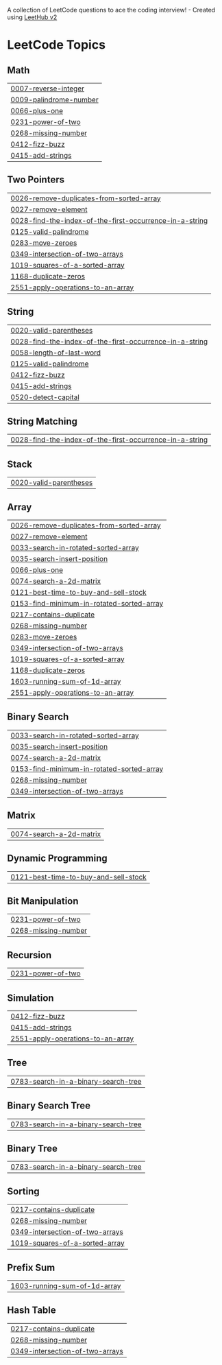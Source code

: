 A collection of LeetCode questions to ace the coding interview! - Created using [LeetHub v2](https://github.com/arunbhardwaj/LeetHub-2.0)
<!---LeetCode Topics Start-->
# LeetCode Topics
## Math
|  |
| ------- |
| [0007-reverse-integer](https://github.com/sivajisivakumar/Leetcode/tree/master/0007-reverse-integer) |
| [0009-palindrome-number](https://github.com/sivajisivakumar/Leetcode/tree/master/0009-palindrome-number) |
| [0066-plus-one](https://github.com/sivajisivakumar/Leetcode/tree/master/0066-plus-one) |
| [0231-power-of-two](https://github.com/sivajisivakumar/Leetcode/tree/master/0231-power-of-two) |
| [0268-missing-number](https://github.com/sivajisivakumar/Leetcode/tree/master/0268-missing-number) |
| [0412-fizz-buzz](https://github.com/sivajisivakumar/Leetcode/tree/master/0412-fizz-buzz) |
| [0415-add-strings](https://github.com/sivajisivakumar/Leetcode/tree/master/0415-add-strings) |
## Two Pointers
|  |
| ------- |
| [0026-remove-duplicates-from-sorted-array](https://github.com/sivajisivakumar/Leetcode/tree/master/0026-remove-duplicates-from-sorted-array) |
| [0027-remove-element](https://github.com/sivajisivakumar/Leetcode/tree/master/0027-remove-element) |
| [0028-find-the-index-of-the-first-occurrence-in-a-string](https://github.com/sivajisivakumar/Leetcode/tree/master/0028-find-the-index-of-the-first-occurrence-in-a-string) |
| [0125-valid-palindrome](https://github.com/sivajisivakumar/Leetcode/tree/master/0125-valid-palindrome) |
| [0283-move-zeroes](https://github.com/sivajisivakumar/Leetcode/tree/master/0283-move-zeroes) |
| [0349-intersection-of-two-arrays](https://github.com/sivajisivakumar/Leetcode/tree/master/0349-intersection-of-two-arrays) |
| [1019-squares-of-a-sorted-array](https://github.com/sivajisivakumar/Leetcode/tree/master/1019-squares-of-a-sorted-array) |
| [1168-duplicate-zeros](https://github.com/sivajisivakumar/Leetcode/tree/master/1168-duplicate-zeros) |
| [2551-apply-operations-to-an-array](https://github.com/sivajisivakumar/Leetcode/tree/master/2551-apply-operations-to-an-array) |
## String
|  |
| ------- |
| [0020-valid-parentheses](https://github.com/sivajisivakumar/Leetcode/tree/master/0020-valid-parentheses) |
| [0028-find-the-index-of-the-first-occurrence-in-a-string](https://github.com/sivajisivakumar/Leetcode/tree/master/0028-find-the-index-of-the-first-occurrence-in-a-string) |
| [0058-length-of-last-word](https://github.com/sivajisivakumar/Leetcode/tree/master/0058-length-of-last-word) |
| [0125-valid-palindrome](https://github.com/sivajisivakumar/Leetcode/tree/master/0125-valid-palindrome) |
| [0412-fizz-buzz](https://github.com/sivajisivakumar/Leetcode/tree/master/0412-fizz-buzz) |
| [0415-add-strings](https://github.com/sivajisivakumar/Leetcode/tree/master/0415-add-strings) |
| [0520-detect-capital](https://github.com/sivajisivakumar/Leetcode/tree/master/0520-detect-capital) |
## String Matching
|  |
| ------- |
| [0028-find-the-index-of-the-first-occurrence-in-a-string](https://github.com/sivajisivakumar/Leetcode/tree/master/0028-find-the-index-of-the-first-occurrence-in-a-string) |
## Stack
|  |
| ------- |
| [0020-valid-parentheses](https://github.com/sivajisivakumar/Leetcode/tree/master/0020-valid-parentheses) |
## Array
|  |
| ------- |
| [0026-remove-duplicates-from-sorted-array](https://github.com/sivajisivakumar/Leetcode/tree/master/0026-remove-duplicates-from-sorted-array) |
| [0027-remove-element](https://github.com/sivajisivakumar/Leetcode/tree/master/0027-remove-element) |
| [0033-search-in-rotated-sorted-array](https://github.com/sivajisivakumar/Leetcode/tree/master/0033-search-in-rotated-sorted-array) |
| [0035-search-insert-position](https://github.com/sivajisivakumar/Leetcode/tree/master/0035-search-insert-position) |
| [0066-plus-one](https://github.com/sivajisivakumar/Leetcode/tree/master/0066-plus-one) |
| [0074-search-a-2d-matrix](https://github.com/sivajisivakumar/Leetcode/tree/master/0074-search-a-2d-matrix) |
| [0121-best-time-to-buy-and-sell-stock](https://github.com/sivajisivakumar/Leetcode/tree/master/0121-best-time-to-buy-and-sell-stock) |
| [0153-find-minimum-in-rotated-sorted-array](https://github.com/sivajisivakumar/Leetcode/tree/master/0153-find-minimum-in-rotated-sorted-array) |
| [0217-contains-duplicate](https://github.com/sivajisivakumar/Leetcode/tree/master/0217-contains-duplicate) |
| [0268-missing-number](https://github.com/sivajisivakumar/Leetcode/tree/master/0268-missing-number) |
| [0283-move-zeroes](https://github.com/sivajisivakumar/Leetcode/tree/master/0283-move-zeroes) |
| [0349-intersection-of-two-arrays](https://github.com/sivajisivakumar/Leetcode/tree/master/0349-intersection-of-two-arrays) |
| [1019-squares-of-a-sorted-array](https://github.com/sivajisivakumar/Leetcode/tree/master/1019-squares-of-a-sorted-array) |
| [1168-duplicate-zeros](https://github.com/sivajisivakumar/Leetcode/tree/master/1168-duplicate-zeros) |
| [1603-running-sum-of-1d-array](https://github.com/sivajisivakumar/Leetcode/tree/master/1603-running-sum-of-1d-array) |
| [2551-apply-operations-to-an-array](https://github.com/sivajisivakumar/Leetcode/tree/master/2551-apply-operations-to-an-array) |
## Binary Search
|  |
| ------- |
| [0033-search-in-rotated-sorted-array](https://github.com/sivajisivakumar/Leetcode/tree/master/0033-search-in-rotated-sorted-array) |
| [0035-search-insert-position](https://github.com/sivajisivakumar/Leetcode/tree/master/0035-search-insert-position) |
| [0074-search-a-2d-matrix](https://github.com/sivajisivakumar/Leetcode/tree/master/0074-search-a-2d-matrix) |
| [0153-find-minimum-in-rotated-sorted-array](https://github.com/sivajisivakumar/Leetcode/tree/master/0153-find-minimum-in-rotated-sorted-array) |
| [0268-missing-number](https://github.com/sivajisivakumar/Leetcode/tree/master/0268-missing-number) |
| [0349-intersection-of-two-arrays](https://github.com/sivajisivakumar/Leetcode/tree/master/0349-intersection-of-two-arrays) |
## Matrix
|  |
| ------- |
| [0074-search-a-2d-matrix](https://github.com/sivajisivakumar/Leetcode/tree/master/0074-search-a-2d-matrix) |
## Dynamic Programming
|  |
| ------- |
| [0121-best-time-to-buy-and-sell-stock](https://github.com/sivajisivakumar/Leetcode/tree/master/0121-best-time-to-buy-and-sell-stock) |
## Bit Manipulation
|  |
| ------- |
| [0231-power-of-two](https://github.com/sivajisivakumar/Leetcode/tree/master/0231-power-of-two) |
| [0268-missing-number](https://github.com/sivajisivakumar/Leetcode/tree/master/0268-missing-number) |
## Recursion
|  |
| ------- |
| [0231-power-of-two](https://github.com/sivajisivakumar/Leetcode/tree/master/0231-power-of-two) |
## Simulation
|  |
| ------- |
| [0412-fizz-buzz](https://github.com/sivajisivakumar/Leetcode/tree/master/0412-fizz-buzz) |
| [0415-add-strings](https://github.com/sivajisivakumar/Leetcode/tree/master/0415-add-strings) |
| [2551-apply-operations-to-an-array](https://github.com/sivajisivakumar/Leetcode/tree/master/2551-apply-operations-to-an-array) |
## Tree
|  |
| ------- |
| [0783-search-in-a-binary-search-tree](https://github.com/sivajisivakumar/Leetcode/tree/master/0783-search-in-a-binary-search-tree) |
## Binary Search Tree
|  |
| ------- |
| [0783-search-in-a-binary-search-tree](https://github.com/sivajisivakumar/Leetcode/tree/master/0783-search-in-a-binary-search-tree) |
## Binary Tree
|  |
| ------- |
| [0783-search-in-a-binary-search-tree](https://github.com/sivajisivakumar/Leetcode/tree/master/0783-search-in-a-binary-search-tree) |
## Sorting
|  |
| ------- |
| [0217-contains-duplicate](https://github.com/sivajisivakumar/Leetcode/tree/master/0217-contains-duplicate) |
| [0268-missing-number](https://github.com/sivajisivakumar/Leetcode/tree/master/0268-missing-number) |
| [0349-intersection-of-two-arrays](https://github.com/sivajisivakumar/Leetcode/tree/master/0349-intersection-of-two-arrays) |
| [1019-squares-of-a-sorted-array](https://github.com/sivajisivakumar/Leetcode/tree/master/1019-squares-of-a-sorted-array) |
## Prefix Sum
|  |
| ------- |
| [1603-running-sum-of-1d-array](https://github.com/sivajisivakumar/Leetcode/tree/master/1603-running-sum-of-1d-array) |
## Hash Table
|  |
| ------- |
| [0217-contains-duplicate](https://github.com/sivajisivakumar/Leetcode/tree/master/0217-contains-duplicate) |
| [0268-missing-number](https://github.com/sivajisivakumar/Leetcode/tree/master/0268-missing-number) |
| [0349-intersection-of-two-arrays](https://github.com/sivajisivakumar/Leetcode/tree/master/0349-intersection-of-two-arrays) |
<!---LeetCode Topics End-->